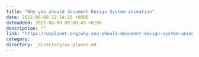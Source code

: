 ```yaml
---
title: "Why you should document Design System animation"
date: 2022-06-08 22:14:28 +0000
dateadded: 2022-06-09 00:00:49 +0100
description: ""
link: "https://uxplanet.org/why-you-should-document-design-system-animation-81c2bdd6ba0a?source=rss----819cc2aaeee0---4"
category:
directory: _directory/ux-planet.md
---
```

